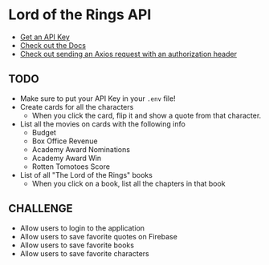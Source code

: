 # Lord of the Rings API

- [Get an API Key](https://the-one-api.dev/)
- [Check out the Docs](https://the-one-api.dev/documentation#4)
- [Check out sending an Axios request with an authorization header](https://flaviocopes.com/axios-send-authorization-header/)

## TODO
- Make sure to put your API Key in your `.env` file!
- Create cards for all the characters
    - When you click the card, flip it and show a quote from that character.
- List all the movies on cards with the following info
    - Budget
    - Box Office Revenue
    - Academy Award Nominations
    - Academy Award Win
    - Rotten Tomotoes Score
- List of all "The Lord of the Rings" books
    - When you click on a book, list all the chapters in that book

## CHALLENGE
- Allow users to login to the application
- Allow users to save favorite quotes on Firebase
- Allow users to save favorite books
- Allow users to save favorite characters

